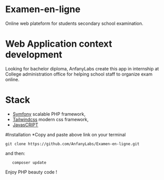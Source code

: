 # Examen-en-ligne
Online web plateform for students secondary school examination.
# Web Application context development
Looking for bachelor diploma, AnfanyLabs create this app in internship at College administration office for helping school staff to organize exam online.
# Stack 
   * [Symfony](https://symfony.com) scalable PHP framework,
   * [Tailwindcss](https://tailwindcss.com) modern css framework,
   * [JavasCRIPT](https://javascript.com)

#Installation
	*Copy and paste above link on your terminal
```
git clone https://github.com/AnfanyLabs/Examen-en-ligne.git
```
and then:
```
   composer update
```
Enjoy PHP beauty code !
  


